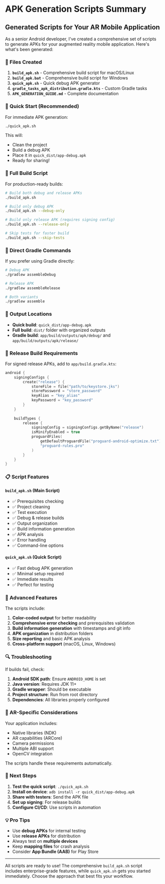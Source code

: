 # APK Generation Scripts Summary

## Generated Scripts for Your AR Mobile Application

As a senior Android developer, I've created a comprehensive set of scripts to generate APKs for your augmented reality mobile application. Here's what's been generated:

### 📁 Files Created

1. **`build_apk.sh`** - Comprehensive build script for macOS/Linux
2. **`build_apk.bat`** - Comprehensive build script for Windows
3. **`quick_apk.sh`** - Quick debug APK generator
4. **`gradle_tasks_apk_distribution.gradle.kts`** - Custom Gradle tasks
5. **`APK_GENERATION_GUIDE.md`** - Complete documentation

### 🚀 Quick Start (Recommended)

For immediate APK generation:

```bash
./quick_apk.sh
```

This will:
- Clean the project
- Build a debug APK
- Place it in `quick_dist/app-debug.apk`
- Ready for sharing!

### 🔧 Full Build Script

For production-ready builds:

```bash
# Build both debug and release APKs
./build_apk.sh

# Build only debug APK
./build_apk.sh --debug-only

# Build only release APK (requires signing config)
./build_apk.sh --release-only

# Skip tests for faster build
./build_apk.sh --skip-tests
```

### 📱 Direct Gradle Commands

If you prefer using Gradle directly:

```bash
# Debug APK
./gradlew assembleDebug

# Release APK
./gradlew assembleRelease

# Both variants
./gradlew assemble
```

### 🎯 Output Locations

- **Quick build**: `quick_dist/app-debug.apk`
- **Full build**: `dist/` folder with organized outputs
- **Gradle build**: `app/build/outputs/apk/debug/` and `app/build/outputs/apk/release/`

### 🔐 Release Build Requirements

For signed release APKs, add to `app/build.gradle.kts`:

```kotlin
android {
    signingConfigs {
        create("release") {
            storeFile = file("path/to/keystore.jks")
            storePassword = "store_password"
            keyAlias = "key_alias"  
            keyPassword = "key_password"
        }
    }
    
    buildTypes {
        release {
            signingConfig = signingConfigs.getByName("release")
            isMinifyEnabled = true
            proguardFiles(
                getDefaultProguardFile("proguard-android-optimize.txt"),
                "proguard-rules.pro"
            )
        }
    }
}
```

### 📋 Script Features

#### `build_apk.sh` (Main Script)
- ✅ Prerequisites checking
- ✅ Project cleaning
- ✅ Test execution
- ✅ Debug & release builds
- ✅ Output organization
- ✅ Build information generation
- ✅ APK analysis
- ✅ Error handling
- ✅ Command-line options

#### `quick_apk.sh` (Quick Script)
- ✅ Fast debug APK generation
- ✅ Minimal setup required
- ✅ Immediate results
- ✅ Perfect for testing

### 🎨 Advanced Features

The scripts include:

1. **Color-coded output** for better readability
2. **Comprehensive error checking** and prerequisites validation
3. **Build information generation** with timestamps and git info
4. **APK organization** in distribution folders
5. **Size reporting** and basic APK analysis
6. **Cross-platform support** (macOS, Linux, Windows)

### 🔍 Troubleshooting

If builds fail, check:

1. **Android SDK path**: Ensure `ANDROID_HOME` is set
2. **Java version**: Requires JDK 11+
3. **Gradle wrapper**: Should be executable
4. **Project structure**: Run from root directory
5. **Dependencies**: All libraries properly configured

### 📱 AR-Specific Considerations

Your application includes:
- Native libraries (NDK)
- AR capabilities (ARCore)
- Camera permissions
- Multiple ABI support
- OpenCV integration

The scripts handle these requirements automatically.

### 🚀 Next Steps

1. **Test the quick script**: `./quick_apk.sh`
2. **Install on device**: `adb install -r quick_dist/app-debug.apk`
3. **Share with testers**: Send the APK file
4. **Set up signing**: For release builds
5. **Configure CI/CD**: Use scripts in automation

### 💡 Pro Tips

- Use **debug APKs** for internal testing
- Use **release APKs** for distribution
- Always test on **multiple devices**
- Keep **mapping files** for crash analysis
- Consider **App Bundle (AAB)** for Play Store

---

All scripts are ready to use! The comprehensive `build_apk.sh` script includes enterprise-grade features, while `quick_apk.sh` gets you started immediately. Choose the approach that best fits your workflow.
